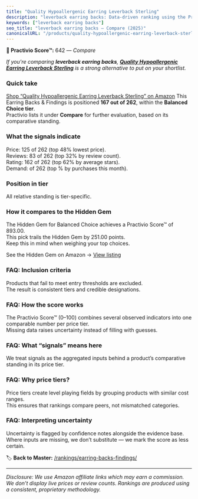 ```yaml
---
title: "Quality Hypoallergenic Earring Leverback Sterling"
description: "leverback earring backs: Data-driven ranking using the Practivio Score™. Positioned by quality, value, demand, findability, momentum."
keywords: ["leverback earring backs"]
seo_title: "leverback earring backs — Compare (2025)"
canonicalURL: "/products/quality-hypoallergenic-earring-leverback-sterling-B07RNWBWKV/"
---
```


**🛒 Practivio Score™:** 642 — _Compare_


*If you're comparing **leverback earring backs**, **[Quality Hypoallergenic Earring Leverback Sterling](https://www.amazon.com/dp/B07RNWBWKV?tag=practivio-20)** is a strong alternative to put on your shortlist.*
### Quick take
[Shop “Quality Hypoallergenic Earring Leverback Sterling” on Amazon](https://www.amazon.com/dp/B07RNWBWKV?tag=practivio-20)
This Earring Backs & Findings is positioned **167 out of 262**, within the **Balanced Choice tier**.  
Practivio lists it under **Compare** for further evaluation, based on its comparative standing.

### What the signals indicate
Price: 125 of 262 (top 48% lowest price).  
Reviews: 83 of 262 (top 32% by review count).  
Rating: 162 of 262 (top 62% by average stars).  
Demand:  of 262 (top % by purchases this month).

### Position in tier
All relative standing is tier-specific.

### How it compares to the Hidden Gem
The Hidden Gem for Balanced Choice achieves a Practivio Score™ of 893.00.  
This pick trails the Hidden Gem by 251.00 points.  
Keep this in mind when weighing your top choices.  

See the Hidden Gem on Amazon → [View listing](https://www.amazon.com/dp/B083428HLR?tag=practivio-20)

### FAQ: Inclusion criteria
Products that fail to meet entry thresholds are excluded.  
The result is consistent tiers and credible designations.

### FAQ: How the score works
The Practivio Score™ (0–100) combines several observed indicators into one comparable number per price tier.  
Missing data raises uncertainty instead of filling with guesses.

### FAQ: What “signals” means here
We treat signals as the aggregated inputs behind a product’s comparative standing in its price tier.

### FAQ: Why price tiers?
Price tiers create level playing fields by grouping products with similar cost ranges.  
This ensures that rankings compare peers, not mismatched categories.

### FAQ: Interpreting uncertainty
Uncertainty is flagged by confidence notes alongside the evidence base.  
Where inputs are missing, we don’t substitute — we mark the score as less certain.

<!-- Missing template for Compare/CompareWithinPriceClass -->


🏷️ **Back to Master:** [/rankings/earring-backs-findings/](/rankings/earring-backs-findings/)

---
_Disclosure: We use Amazon affiliate links which may earn a commission. We don’t display live prices or review counts. Rankings are produced using a consistent, proprietary methodology._
